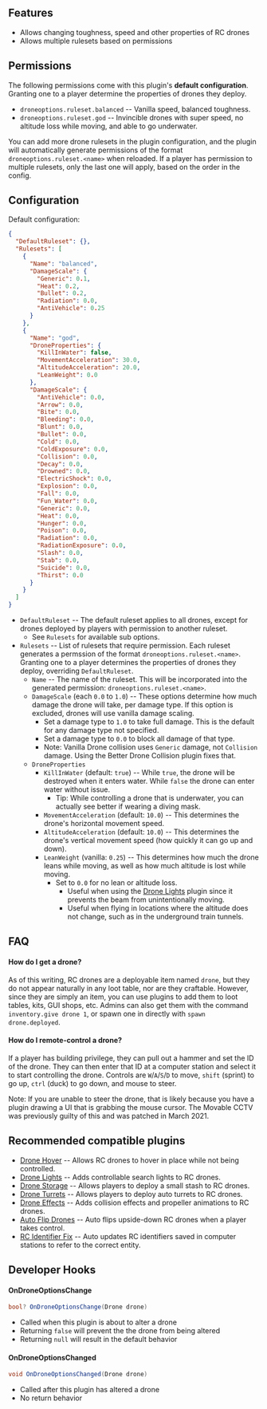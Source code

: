 ## Features

- Allows changing toughness, speed and other properties of RC drones
- Allows multiple rulesets based on permissions

## Permissions

The following permissions come with this plugin's **default configuration**. Granting one to a player determine the properties of drones they deploy.

- `droneoptions.ruleset.balanced` -- Vanilla speed, balanced toughness.
- `droneoptions.ruleset.god` -- Invincible drones with super speed, no altitude loss while moving, and able to go underwater.

You can add more drone rulesets in the plugin configuration, and the plugin will automatically generate permissions of the format `droneoptions.ruleset.<name>` when reloaded. If a player has permission to multiple rulesets, only the last one will apply, based on the order in the config.

## Configuration

Default configuration:

```json
{
  "DefaultRuleset": {},
  "Rulesets": [
    {
      "Name": "balanced",
      "DamageScale": {
        "Generic": 0.1,
        "Heat": 0.2,
        "Bullet": 0.2,
        "Radiation": 0.0,
        "AntiVehicle": 0.25
      }
    },
    {
      "Name": "god",
      "DroneProperties": {
        "KillInWater": false,
        "MovementAcceleration": 30.0,
        "AltitudeAcceleration": 20.0,
        "LeanWeight": 0.0
      },
      "DamageScale": {
        "AntiVehicle": 0.0,
        "Arrow": 0.0,
        "Bite": 0.0,
        "Bleeding": 0.0,
        "Blunt": 0.0,
        "Bullet": 0.0,
        "Cold": 0.0,
        "ColdExposure": 0.0,
        "Collision": 0.0,
        "Decay": 0.0,
        "Drowned": 0.0,
        "ElectricShock": 0.0,
        "Explosion": 0.0,
        "Fall": 0.0,
        "Fun_Water": 0.0,
        "Generic": 0.0,
        "Heat": 0.0,
        "Hunger": 0.0,
        "Poison": 0.0,
        "Radiation": 0.0,
        "RadiationExposure": 0.0,
        "Slash": 0.0,
        "Stab": 0.0,
        "Suicide": 0.0,
        "Thirst": 0.0
      }
    }
  ]
}
```

- `DefaultRuleset` -- The default ruleset applies to all drones, except for drones deployed by players with permission to another ruleset.
  - See `Rulesets` for available sub options.
- `Rulesets` -- List of rulesets that require permission. Each ruleset generates a permssion of the format `droneoptions.ruleset.<name>`. Granting one to a player determines the properties of drones they deploy, overriding `DefaultRuleset`.
  - `Name` -- The name of the ruleset. This will be incorporated into the generated permission: `droneoptions.ruleset.<name>`.
  - `DamageScale` (each `0.0` to `1.0`) -- These options determine how much damage the drone will take, per damage type. If this option is excluded, drones will use vanilla damage scaling.
    - Set a damage type to `1.0` to take full damage. This is the default for any damage type not specified.
    - Set a damage type to `0.0` to block all damage of that type.
    - Note: Vanilla Drone collision uses `Generic` damage, not `Collision` damage. Using the Better Drone Collision plugin fixes that.
  - `DroneProperties`
    - `KillInWater` (default: `true`) -- While `true`, the drone will be destroyed when it enters water. While `false` the drone can enter water without issue.
      - Tip: While controlling a drone that is underwater, you can actually see better if wearing a diving mask.
    - `MovementAcceleration` (default: `10.0`) -- This determines the drone's horizontal movement speed.
    - `AltitudeAcceleration` (default: `10.0`) -- This determines the drone's vertical movement speed (how quickly it can go up and down).
    - `LeanWeight` (vanilla: `0.25`) -- This determines how much the drone leans while moving, as well as how much altitude is lost while moving.
      - Set to `0.0` for no lean or altitude loss.
        - Useful when using the [Drone Lights](https://umod.org/plugins/drone-lights) plugin since it prevents the beam from unintentionally moving.
        - Useful when flying in locations where the altitude does not change, such as in the underground train tunnels.

## FAQ

#### How do I get a drone?

As of this writing, RC drones are a deployable item named `drone`, but they do not appear naturally in any loot table, nor are they craftable. However, since they are simply an item, you can use plugins to add them to loot tables, kits, GUI shops, etc. Admins can also get them with the command `inventory.give drone 1`, or spawn one in directly with `spawn drone.deployed`.

#### How do I remote-control a drone?

If a player has building privilege, they can pull out a hammer and set the ID of the drone. They can then enter that ID at a computer station and select it to start controlling the drone. Controls are `W`/`A`/`S`/`D` to move, `shift` (sprint) to go up, `ctrl` (duck) to go down, and mouse to steer.

Note: If you are unable to steer the drone, that is likely because you have a plugin drawing a UI that is grabbing the mouse cursor. The Movable CCTV was previously guilty of this and was patched in March 2021.

## Recommended compatible plugins

- [Drone Hover](https://umod.org/plugins/drone-hover) -- Allows RC drones to hover in place while not being controlled.
- [Drone Lights](https://umod.org/plugins/drone-lights) -- Adds controllable search lights to RC drones.
- [Drone Storage](https://umod.org/plugins/drone-storage) -- Allows players to deploy a small stash to RC drones.
- [Drone Turrets](https://umod.org/plugins/drone-turrets) -- Allows players to deploy auto turrets to RC drones.
- [Drone Effects](https://umod.org/plugins/drone-effects) -- Adds collision effects and propeller animations to RC drones.
- [Auto Flip Drones](https://umod.org/plugins/auto-flip-drones) -- Auto flips upside-down RC drones when a player takes control.
- [RC Identifier Fix](https://umod.org/plugins/rc-identifier-fix) -- Auto updates RC identifiers saved in computer stations to refer to the correct entity.

## Developer Hooks

#### OnDroneOptionsChange

```csharp
bool? OnDroneOptionsChange(Drone drone)
```

- Called when this plugin is about to alter a drone
- Returning `false` will prevent the the drone from being altered
- Returning `null` will result in the default behavior

#### OnDroneOptionsChanged

```csharp
void OnDroneOptionsChanged(Drone drone)
```

- Called after this plugin has altered a drone
- No return behavior
